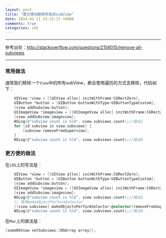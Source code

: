 ```yaml
---
layout: post
title: "更方便地删除所有的subView"
date: 2014-05-11 23:15:17 +0800
comments: true
categories: iOS
---
```


------

参考出处：http://stackoverflow.com/questions/2156015/remove-all-subviews

------

### 常用做法
通常我们移除一个`View`中的所有subView，都会使用遍历的方式去移除，代码如下：
```objective-c
    UIView *view = [[UIView alloc] initWithFrame:CGRectZero];
    UIButton *button = [UIButton buttonWithType:UIButtonTypeCustom];
    [view addSubview:button];
    UIImageView *imageview = [[UIImageView alloc] initWithFrame:CGRectZero];
    [view addSubview:imageview];
    NSLog(@"subview count is %ld", view.subviews.count);//输出2
    for (id subview in view.subviews) {
        [subview removeFromSuperview];
    }
    NSLog(@"subview count is %ld", view.subviews.count);//输出0

```

### 更方便的做法

在`iOS`上的写法是：
```objective-c
    UIView *view = [[UIView alloc] initWithFrame:CGRectZero];
    UIButton *button = [UIButton buttonWithType:UIButtonTypeCustom];
    [view addSubview:button];
    UIImageView *imageview = [[UIImageView alloc] initWithFrame:CGRectZero];
    [view addSubview:imageview];
    NSLog(@"subview count is %ld", view.subviews.count);//输出2
    // 使用makeObjectPerformSelector
    [[view subviews] makeObjectsPerformSelector:@selector(removeFromSuperview)];
    NSLog(@"subview count is %ld", view.subviews.count);//输出0

```

在`Mac`上的做法是：
```objective-c
[someNSView setSubviews:[NSArray array]];

```
